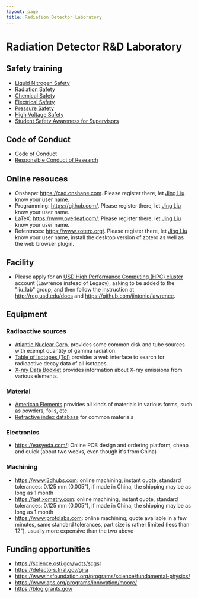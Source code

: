 ```yaml
---
layout: page
title: Radiation Detector Laboratory
---
```


# Radiation Detector R&D Laboratory

## Safety training

- [Liquid Nitrogen Safety](https://ehs.research.uiowa.edu/liquid-nitrogen-handling)
- [Radiation Safety](https://drive.google.com/file/d/1Vo_uD6xi9-1tCqzBISKNUU9Ia7hVQ6Ii/view?usp=sharing)
- [Chemical Safety](https://www-training.llnl.gov/training/hc/HS4240-W/)
- [Electrical Safety](https://www-training.llnl.gov/training/hc/HS5220/index.html)
- [Pressure Safety](https://www-training.llnl.gov/training/hc/HS5030/index.html)
- [High Voltage Safety](https://www-training.llnl.gov/training/hc/HS5230-W/index.html)
- [Student Safety Awareness for Supervisors](https://www-training.llnl.gov/training/hc/HS0075/index.html)

## Code of Conduct

- [Code of Conduct](http://www.china-embassy.org/eng/zmzlljs/t84229.htm)
- [Responsible Conduct of Research](https://www.usd.edu/research/responsible-conduct-of-research)

## Online resouces
- Onshape: <https://cad.onshape.com>. Please register there, let [Jing Liu](/research/group) know your user name.
- Programming: <https://github.com/>. Please register there, let [Jing Liu](/research/group) know your user name.
- LaTeX: <https://www.overleaf.com/>. Please register there, let [Jing Liu](/research/group) know your user name.
- References: <https://www.zotero.org/>. Please register there, let [Jing Liu](/research/group) know your user name, install the desktop version of zotero as well as the web browser plugin.

## Facility

- Please apply for an [USD High Performance Computing (HPC) cluster](https://www.usd.edu/technology/research/high-performance-computing) account (Lawrence instead of Legacy), asking to be added to the "liu_lab" group, and then follow the instruction at <http://rcg.usd.edu/docs> and <https://github.com/jintonic/lawrence>.

## Equipment

### Radioactive sources
- [Atlantic Nuclear Corp.](https://www.atnuke.com/nuclear/sources.htm) provides some common disk and tube sources with exempt quantity of gamma radiation.
- [Table of Isotopes (ToI)](http://nucleardata.nuclear.lu.se/toi/index.asp) provides a web interface to search for radioactive decay data of all isotopes.
- [X-ray Data Booklet](https://xdb.lbl.gov) provides information about X-ray emissions from various elements.

### Material
- [American Elements](https://www.americanelements.com) provides all kinds of materials in various forms, such as powders, foils, etc.
- [Refractive index database](https://refractiveindex.info/) for common materials

### Electronics
- <https://easyeda.com/>: Online PCB design and ordering platform, cheap and quick (about two weeks, even though it's from China)

### Machining
- <https://www.3dhubs.com>: online machining, instant quote, standard tolerances: 0.125 mm (0.005"), if made in China, the shipping may be as long as 1 month
- <https://get.xometry.com>: online machining, instant quote, standard tolerances: 0.125 mm (0.005"), if made in China, the shipping may be as long as 1 month
- <https://www.protolabs.com>: online machining, quote available in a few minutes, same standard tolerances, part size is rather limited (less than 12"), usually more expensive than the two above

## Funding opportunities

- <https://science.osti.gov/wdts/scgsr>
- <https://detectors.fnal.gov/gira>
- <https://www.hsfoundation.org/programs/science/fundamental-physics/>
- <https://www.aps.org/programs/innovation/moore/>
- <https://blog.grants.gov/>
